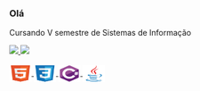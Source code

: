### Olá


 Cursando V semestre de Sistemas de Informação


 <div>
  <a href="https://github.com/PierreSalves">
  <img height="180em" src="https://github-readme-stats.vercel.app/api?username=PierreSalves&show_icons=true&theme=merko&include_all_commits=true&count_private=true"/>
  <img height="180em" src="https://github-readme-stats.vercel.app/api/top-langs/?username=PierreSalves&layout=compact&langs_count=7&theme=merko"/>
</div>
  
  <div style="display: inline_block"><br>
 <!--  <img align="center" alt="Cass-Js" height="30" width="40" src="https://raw.githubusercontent.com/devicons/devicon/master/icons/javascript/javascript-plain.svg"> -->
  <img align="center" alt="Cass-HTML" height="30" width="40" src="https://raw.githubusercontent.com/devicons/devicon/master/icons/html5/html5-original.svg">
  <img align="center" alt="Cass-CSS" height="30" width="40" src="https://raw.githubusercontent.com/devicons/devicon/master/icons/css3/css3-original.svg">
  <img align="center" alt="Cass-Csharp" height="30" width="40" src="https://raw.githubusercontent.com/devicons/devicon/master/icons/csharp/csharp-original.svg">
  <img align="center" alt="Cass-java" height="30" width="40" src= "https://raw.githubusercontent.com/devicons/devicon/master/icons/java/java-original.svg">
  </div>
</div>
